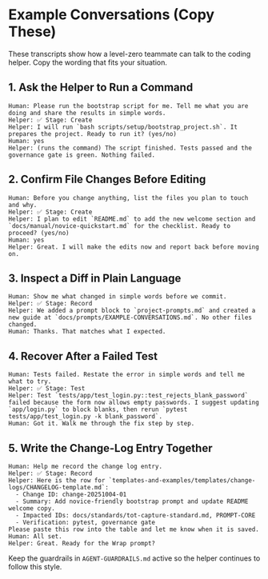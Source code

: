# Example Conversations (Copy These)

These transcripts show how a level-zero teammate can talk to the coding helper. Copy the wording that fits your situation.

## 1. Ask the Helper to Run a Command
```
Human: Please run the bootstrap script for me. Tell me what you are doing and share the results in simple words.
Helper: ✅ Stage: Create
Helper: I will run `bash scripts/setup/bootstrap_project.sh`. It prepares the project. Ready to run it? (yes/no)
Human: yes
Helper: (runs the command) The script finished. Tests passed and the governance gate is green. Nothing failed.
```

## 2. Confirm File Changes Before Editing
```
Human: Before you change anything, list the files you plan to touch and why.
Helper: ✅ Stage: Create
Helper: I plan to edit `README.md` to add the new welcome section and `docs/manual/novice-quickstart.md` for the checklist. Ready to proceed? (yes/no)
Human: yes
Helper: Great. I will make the edits now and report back before moving on.
```

## 3. Inspect a Diff in Plain Language
```
Human: Show me what changed in simple words before we commit.
Helper: ✅ Stage: Record
Helper: We added a prompt block to `project-prompts.md` and created a new guide at `docs/prompts/EXAMPLE-CONVERSATIONS.md`. No other files changed.
Human: Thanks. That matches what I expected.
```

## 4. Recover After a Failed Test
```
Human: Tests failed. Restate the error in simple words and tell me what to try.
Helper: ✅ Stage: Test
Helper: Test `tests/app/test_login.py::test_rejects_blank_password` failed because the form now allows empty passwords. I suggest updating `app/login.py` to block blanks, then rerun `pytest tests/app/test_login.py -k blank_password`.
Human: Got it. Walk me through the fix step by step.
```

## 5. Write the Change-Log Entry Together
```
Human: Help me record the change log entry.
Helper: ✅ Stage: Record
Helper: Here is the row for `templates-and-examples/templates/change-logs/CHANGELOG-template.md`:
  - Change ID: change-20251004-01
  - Summary: Add novice-friendly bootstrap prompt and update README welcome copy.
  - Impacted IDs: docs/standards/tot-capture-standard.md, PROMPT-CORE
  - Verification: pytest, governance gate
Please paste this row into the table and let me know when it is saved.
Human: All set.
Helper: Great. Ready for the Wrap prompt?
```

Keep the guardrails in `AGENT-GUARDRAILS.md` active so the helper continues to follow this style.
